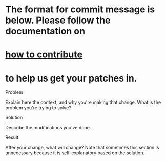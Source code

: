 # The format for commit message is below. Please follow the documentation on
# [how to contribute](https://github.com/twitter/finagle/blob/master/CONTRIBUTING.md)
# to help us get your patches in.

Problem

Explain here the context, and why you're making that change.
What is the problem you're trying to solve?

Solution

Describe the modifications you've done.

Result

After your change, what will change? Note that sometimes this
section is unnecessary because it is self-explanatory based on the 
solution.

